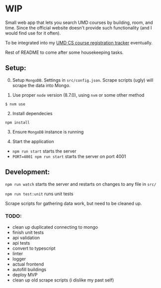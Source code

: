 # WIP

Small web app that lets you search UMD courses by building, room, and time. Since the official website doesn't provide such functionality (and I would find use for it often).

To be integrated into my [UMD CS course registration tracker](https://github.com/ChristianNguyendinh/cs-upper-level-registration-stats) eventually.

Rest of README to come after some housekeeping tasks.

## Setup:

0. Setup `MongoDB`. Settings in `src/config.json`. Scrape scripts (ugly) will scrape the data into Mongo.

1. Use proper `node` version (8.7.0), using `nvm` or some other method

```
$ nvm use
```

2. Install dependecies

```
npm install
```

3. Ensure `MongoDB` instance is running

4. Start the application

- `npm run start` starts the server
- `PORT=4001 npm run start` starts the server on port 4001

## Development:

`npm run watch` starts the server and restarts on changes to any file in `src/`

`npm run test:unit` runs unit tests

Scrape scripts for gathering data work, but need to be cleaned up.

### TODO:
- clean up duplicated connecting to mongo
- finish unit tests
- api validation
- api tests
- convert to typescript
- linter
- logger
- actual frontend
- autofill buildings
- deploy MVP
- clean up old scrape scripts (i dislike my past self)
